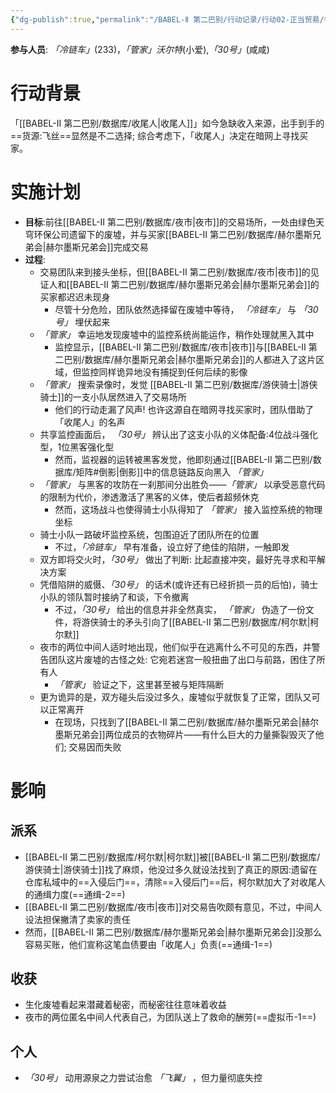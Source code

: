 ```yaml
---
{"dg-publish":true,"permalink":"/BABEL-Ⅱ 第二巴别/行动记录/行动02-正当贸易/行动Log/"}
---
```


**参与人员**: *「冷链车」*(233)，*「管家」沃尔特*(小爱),*「30号」*(咸咸)
# 行动背景
「[[BABEL-Ⅱ 第二巴别/数据库/收尾人\|收尾人]]」如今急缺收入来源，出手到手的==货源:飞丝==显然是不二选择; 综合考虑下，「收尾人」决定在暗网上寻找买家。
# 实施计划
- **目标**:前往[[BABEL-Ⅱ 第二巴别/数据库/夜市\|夜市]]的交易场所，一处由绿色天穹环保公司遗留下的废墟，并与买家[[BABEL-Ⅱ 第二巴别/数据库/赫尔墨斯兄弟会\|赫尔墨斯兄弟会]]完成交易
- **过程**:
	- 交易团队来到接头坐标，但[[BABEL-Ⅱ 第二巴别/数据库/夜市\|夜市]]的见证人和[[BABEL-Ⅱ 第二巴别/数据库/赫尔墨斯兄弟会\|赫尔墨斯兄弟会]]的买家都迟迟未现身
		- 尽管十分危险，团队依然选择留在废墟中等待， *「冷链车」* 与 *「30号」* 埋伏起来
	- *「管家」* 幸运地发现废墟中的监控系统尚能运作，稍作处理就黑入其中
		- 监控显示，[[BABEL-Ⅱ 第二巴别/数据库/夜市\|夜市]]与[[BABEL-Ⅱ 第二巴别/数据库/赫尔墨斯兄弟会\|赫尔墨斯兄弟会]]的人都进入了这片区域，但监控同样诡异地没有捕捉到任何后续的影像
	- *「管家」* 搜索录像时，发觉 [[BABEL-Ⅱ 第二巴别/数据库/游侠骑士\|游侠骑士]]的一支小队居然进入了交易场所
		- 他们的行动走漏了风声! 也许这源自在暗网寻找买家时，团队借助了「收尾人」的名声
	- 共享监控画面后， *「30号」* 辨认出了这支小队的义体配备:4位战斗强化型，1位黑客强化型
		- 然而，监视器的运转被黑客发觉，他即刻通过[[BABEL-Ⅱ 第二巴别/数据库/矩阵#倒影\|倒影]]中的信息链路反向黑入 *「管家」* 
	- *「管家」* 与黑客的攻防在一刹那间分出胜负——*「管家」* 以承受恶意代码的限制为代价，渗透激活了黑客的义体，使后者超频休克
		- 然而，这场战斗也使得骑士小队得知了 *「管家」* 接入监控系统的物理坐标
	- 骑士小队一路破坏监控系统，包围迫近了团队所在的位置
		- 不过，*「冷链车」* 早有准备，设立好了绝佳的陷阱，一触即发
	- 双方即将交火时，*「30号」* 做出了判断: 比起直接冲突，最好先寻求和平解决方案
	- 凭借陷阱的威慑、*「30号」* 的话术(或许还有已经折损一员的后怕)，骑士小队的领队暂时接纳了和谈，下令撤离
		- 不过，*「30号」* 给出的信息并非全然真实， *「管家」* 伪造了一份文件，将游侠骑士的矛头引向了[[BABEL-Ⅱ 第二巴别/数据库/柯尔默\|柯尔默]]
	- 夜市的两位中间人适时地出现，他们似乎在逃离什么不可见的东西，并警告团队这片废墟的古怪之处: 它宛若迷宫一般扭曲了出口与前路，困住了所有人
		- *「管家」* 验证之下，这里甚至被与矩阵隔断
	- 更为诡异的是，双方碰头后没过多久，废墟似乎就恢复了正常，团队又可以正常离开
		- 在现场，只找到了[[BABEL-Ⅱ 第二巴别/数据库/赫尔墨斯兄弟会\|赫尔墨斯兄弟会]]两位成员的衣物碎片——有什么巨大的力量撕裂毁灭了他们; 交易因而失败

# 影响
## 派系
- [[BABEL-Ⅱ 第二巴别/数据库/柯尔默\|柯尔默]]被[[BABEL-Ⅱ 第二巴别/数据库/游侠骑士\|游侠骑士]]找了麻烦，他没过多久就设法找到了真正的原因:遗留在仓库私域中的==入侵后门==，清除==入侵后门==后，柯尔默加大了对收尾人的通缉力度(==通缉-2==)
- [[BABEL-Ⅱ 第二巴别/数据库/夜市\|夜市]]对交易告吹颇有意见，不过，中间人设法担保撇清了卖家的责任
- 然而，[[BABEL-Ⅱ 第二巴别/数据库/赫尔墨斯兄弟会\|赫尔墨斯兄弟会]]没那么容易买账，他们宣称这笔血债要由「收尾人」负责(==通缉-1==)
## 收获
- 生化废墟看起来潜藏着秘密，而秘密往往意味着收益
- 夜市的两位匿名中间人代表自己，为团队送上了救命的酬劳(==虚拟币-1==)

## 个人
- *「30号」* 动用源泉之力尝试治愈 *「飞翼」* ，但力量彻底失控